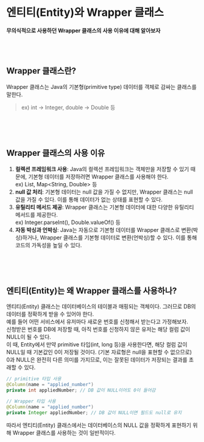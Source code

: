# 엔티티(Entity)와 Wrapper 클래스
**무의식적으로 사용하던 Wrapper 클래스의 사용 이유에 대해 알아보자**  
<br/>
<br/>
<br/>

## Wrapper 클래스란?
Wrapper 클래스는 Java의 기본형(primitive type) 데이터를 객체로 감싸는 클래스를 말한다.  
> ex) int -> Integer, double -> Double 등

<br/>
<br/>
<br/>

## Wrapper 클래스의 사용 이유
1. **컬렉션 프레임워크 사용**: Java의 컬렉션 프레임워크는 객체만을 저장할 수 있기 때문에, 기본형 데이터를 저장하려면 Wrapper 클래스를 사용해야 한다.  
   ex) List<Integer>, Map<String, Double> 등
2. **null 값 처리**: 기본형 데이터는 null 값을 가질 수 없지만, Wrapper 클래스는 null 값을 가질 수 있다. 이를 통해 데이터가 없는 상태를 표현할 수 있다.
3. **유틸리티 메서드 제공**: Wrapper 클래스는 기본형 데이터에 대한 다양한 유틸리티 메서드를 제공한다.  
   ex) Integer.parseInt(), Double.valueOf() 등
4. **자동 박싱과 언박싱**: Java는 자동으로 기본형 데이터를 Wrapper 클래스로 변환(박싱)하거나, Wrapper 클래스를 기본형 데이터로 변환(언박싱)할 수 있다. 이를 통해 코드의 가독성을 높일 수 있다.

<br/>
<br/>
<br/>

## 엔티티(Entity)는 왜 Wrapper 클래스를 사용하나?
엔티티(Entity) 클래스는 데이터베이스의 테이블과 매핑되는 객체이다. 그러므로 DB의 데이터를 정확하게 받을 수 있어야 한다.  
예를 들어 어떤 서비스에서 유저마다 새로운 번호를 신청해서 받는다고 가정해보자.  
신청받은 번호를 DB에 저장할 때, 아직 번호를 신청하지 않은 유저는 해당 컬럼 값이 NULL이 될 수 있다.  
이 때, Entity에서 만약 primitive 타입(int, long 등)을 사용한다면, 해당 컬럼 값이 NULL일 때 기본값인 0이 저장될 것이다. (기본 자료형은 null을 표현할 수 없으므로)  
0과 NULL은 완전히 다른 의미를 가지므로, 이는 잘못된 데이터가 저장되는 결과를 초래할 수 있다.

```java
// primitive 타입 사용
@Column(name = "applied_number")
private int appliedNumber; // DB 값이 NULL이어도 0이 들어감

// Wrapper 타입 사용
@Column(name = "applied_number")
private Integer appliedNumber; // DB 값이 NULL이면 필드도 null로 유지

```
따라서 엔티티(Entity) 클래스에서는 데이터베이스의 NULL 값을 정확하게 표현하기 위해 Wrapper 클래스를 사용하는 것이 일반적이다.
